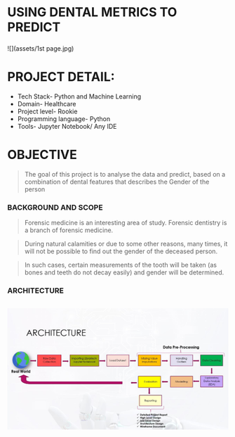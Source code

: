 # USING DENTAL METRICS TO PREDICT 
### 

![](assets/1st page.jpg)

# PROJECT DETAIL:

* Tech Stack- Python and Machine Learning
* Domain- Healthcare
* Project level- Rookie
* Programming language- Python
* Tools- Jupyter Notebook/ Any IDE 


# OBJECTIVE
 
> The goal of this project is to analyse the data and
> predict, based on a combination of dental features
> that describes the Gender of the person



### BACKGROUND AND SCOPE

> Forensic medicine is an interesting area of study. Forensic 
  dentistry is a branch of forensic medicine.

> During natural calamities or due to some other reasons, 
  many times, it will not be possible to find out the gender of 
  the deceased person.

> In such cases, certain measurements of the tooth will be 
  taken (as bones and teeth do not decay easily) and gender 
  will be determined.




### ARCHITECTURE 
##  

![](assets/arch.jpg)



